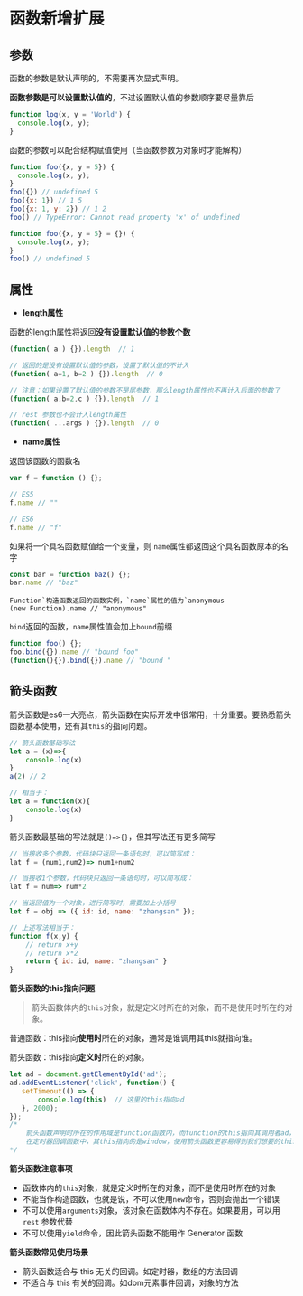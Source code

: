 # 函数新增扩展



## 参数

函数的参数是默认声明的，不需要再次显式声明。

**函数参数是可以设置默认值的**，不过设置默认值的参数顺序要尽量靠后

```js
function log(x, y = 'World') {
  console.log(x, y);
}
```

函数的参数可以配合结构赋值使用（当函数参数为对象时才能解构）

```js
function foo({x, y = 5}) {
  console.log(x, y);
}
foo({}) // undefined 5
foo({x: 1}) // 1 5
foo({x: 1, y: 2}) // 1 2
foo() // TypeError: Cannot read property 'x' of undefined

function foo({x, y = 5} = {}) {
  console.log(x, y);
}
foo() // undefined 5
```



## 属性

- **length属性**

函数的length属性将返回**没有设置默认值的参数个数**

```js
(function( a ) {}).length  // 1

// 返回的是没有设置默认值的参数，设置了默认值的不计入
(function( a=1, b=2 ) {}).length  // 0

// 注意：如果设置了默认值的参数不是尾参数，那么length属性也不再计入后面的参数了
(function( a,b=2,c ) {}).length  // 1

// rest 参数也不会计入length属性
(function( ...args ) {}).length  // 0
```

- **name属性**

返回该函数的函数名

```js
var f = function () {};

// ES5
f.name // ""

// ES6
f.name // "f"
```

如果将一个具名函数赋值给一个变量，则 `name`属性都返回这个具名函数原本的名字

```js
const bar = function baz() {};
bar.name // "baz"
```

```
Function`构造函数返回的函数实例，`name`属性的值为`anonymous
(new Function).name // "anonymous"
```

`bind`返回的函数，`name`属性值会加上`bound`前缀

```javascript
function foo() {};
foo.bind({}).name // "bound foo"
(function(){}).bind({}).name // "bound "
```



## 箭头函数

箭头函数是es6一大亮点，箭头函数在实际开发中很常用，十分重要。要熟悉箭头函数基本使用，还有其`this`的指向问题。

```js
// 箭头函数基础写法
let a = (x)=>{
    console.log(x)
}
a(2) // 2

// 相当于：
let a = function(x){
    console.log(x)
}
```

箭头函数最基础的写法就是`()=>{}`，但其写法还有更多简写

```js
// 当接收多个参数，代码块只返回一条语句时，可以简写成：
lat f = (num1,num2)=> num1+num2

// 当接收1个参数，代码块只返回一条语句时，可以简写成：
lat f = num=> num*2

// 当返回值为一个对象，进行简写时，需要加上小括号
let f = obj => ({ id: id, name: "zhangsan" });

// 上述写法相当于：
function f(x,y) {
    // return x+y
    // return x*2
    return { id: id, name: "zhangsan" }
}
```

**箭头函数的this指向问题**

> 箭头函数体内的`this`对象，就是定义时所在的对象，而不是使用时所在的对象。

普通函数：this指向**使用时**所在的对象，通常是谁调用其this就指向谁。

箭头函数：this指向**定义时**所在的对象。

```js
let ad = document.getElementById('ad');
ad.addEventListener('click', function() {
   setTimeout(() => {
       console.log(this)  // 这里的this指向ad
   }, 2000);
});
/*
	箭头函数声明时所在的作用域是function函数内，而function的this指向其调用者ad，所以箭头函数的this也指向ad
	在定时器回调函数中，其this指向的是window，使用箭头函数更容易得到我们想要的this指向
*/
```



**箭头函数注意事项**

- 函数体内的`this`对象，就是定义时所在的对象，而不是使用时所在的对象
- 不能当作构造函数，也就是说，不可以使用`new`命令，否则会抛出一个错误
- 不可以使用`arguments`对象，该对象在函数体内不存在。如果要用，可以用 `rest` 参数代替
- 不可以使用`yield`命令，因此箭头函数不能用作 Generator 函数

**箭头函数常见使用场景**

- 箭头函数适合与 this 无关的回调。如定时器，数组的方法回调
- 不适合与 this 有关的回调。如dom元素事件回调，对象的方法